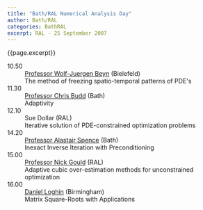 ```yaml
---
title: "Bath/RAL Numerical Analysis Day"
author: Bath/RAL
categories: BathRAL
excerpt: RAL - 25 September 2007
---
```

{{page.excerpt}}

<!-- <div id="2007"><section class="right-content"><span><h3>Bath/RAL Numerical Analysis Day 2007</h3>
<div></div>
<p>Tuesday, 25th September 2007, RAL</p> -->
<dl class="bib-list"><div id="bibdiv"><dt>10.50</dt>
<dd><div><a href="http://www.math.uni-bielefeld.de/~beyn/AG_Numerik/html/en/people/index.html">Professor Wolf-Juergen Beyn</a>
 (Bielefeld)</div>
<div>The method of freezing spatio-temporal patterns of PDE's</div>

</dd>
<dt>11.30</dt>
<dd><div><a href="http://people.bath.ac.uk/mascjb/">Professor Chris Budd</a>
 (Bath)</div>
<div>Adaptivity</div>

</dd>
<dt>12.10</dt>
<dd><div>Sue Dollar (RAL)</div>
<div>Iterative solution of PDE-constrained optimization problems</div>

</dd>
<dt>14.20</dt>
<dd><div><a href="http://people.bath.ac.uk/masas/">Professor Alastair Spence</a>
 (Bath)</div>
<div>Inexact Inverse Iteration with Preconditioning</div>

</dd>
<dt>15.00</dt>
<dd><div><a href="http://www.numerical.rl.ac.uk/people/nimg/">Professor Nick Gould</a>
 (RAL)</div>
<div>Adaptive cubic over-estimation methods for unconstrained optimization</div>

</dd>
<dt>16.00</dt>
<dd><div><a href="http://web.mat.bham.ac.uk/loghin/">Daniel Loghin</a>
 (Birmingham)</div>
<div>Matrix Square-Roots with Applications</div>

</dd>
</div>
</dl>
